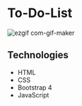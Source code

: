 # To-Do-List

![ezgif com-gif-maker](https://user-images.githubusercontent.com/72794422/97434615-f0d76900-1927-11eb-8498-094e54b3705d.gif)


## Technologies
* HTML
* CSS
* Bootstrap 4
* JavaScript
